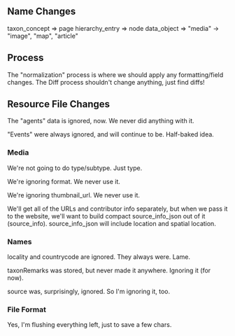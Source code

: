 ## Name Changes

taxon_concept => page
hierarchy_entry => node
data_object => "media" -> "image", "map", "article"

## Process

The "normalization" process is where we should apply any formatting/field
changes. The Diff process shouldn't change anything, just find diffs!

## Resource File Changes

The "agents" data is ignored, now. We never did anything with it.

"Events" were always ignored, and will continue to be. Half-baked idea.

### Media

We're not going to do type/subtype. Just type.

We're ignoring format. We never use it.

We're ignoring thumbnail_url. We never use it.

We'll get all of the URLs and contributor info separately, but when we pass it
to the website, we'll want to build compact source_info_json out of it
(source_info). source_info_json will include location and spatial location.

### Names

locality and countrycode are ignored. They always were. Lame.

taxonRemarks was stored, but never made it anywhere. Ignoring it (for now).

source was, surprisingly, ignored. So I'm ignoring it, too.

### File Format

Yes, I'm flushing everything left, just to save a few chars.
